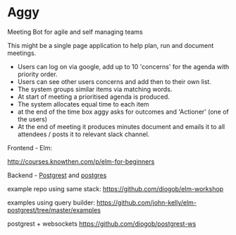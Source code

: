 # Aggy
Meeting Bot for agile and self managing teams

This might be a single page application to help plan, run and document meetings.

- Users can log on via google, add up to 10 'concerns' for the agenda with priority order.
- Users can see other users concerns and add then to their own list.
- The system groups similar items via matching words.
- At start of meeting a prioritised agenda is produced.
- The system allocates equal time to each item
- at the end of the time box aggy asks for outcomes and 'Actioner' (one of the users)
- At the end of meeting it produces minutes document and emails it to all attendees / posts it to relevant slack channel.

Frontend - Elm:

http://courses.knowthen.com/p/elm-for-beginners

Backend - [Postgrest](https://postgrest.com) and [postgres](https://postgresapp.com/)


example repo using same stack: https://github.com/diogob/elm-workshop

examples using query builder: https://github.com/john-kelly/elm-postgrest/tree/master/examples

postgrest + websockets https://github.com/diogob/postgrest-ws
